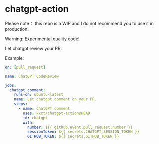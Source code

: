 # chatgpt-action

Please note： this repo is a WIP and I do not recommend you to use it in production!

Warning: Experimental quality code!

Let chatgpt review your PR.

Example:

```yaml
on: [pull_request]

name: ChatGPT CodeReview

jobs:
  chatgpt_comment:
    runs-on: ubuntu-latest
    name: Let chatgpt comment on your PR.
    steps:
      - name: ChatGPT comment
        uses: kxxt/chatgpt-action@HEAD
        id: chatgpt
        with:
          number: ${{ github.event.pull_request.number }}
          sessionToken: ${{ secrets.CHATGPT_SESSION_TOKEN }}
          GITHUB_TOKEN: ${{ secrets.GITHUB_TOKEN }}
```
